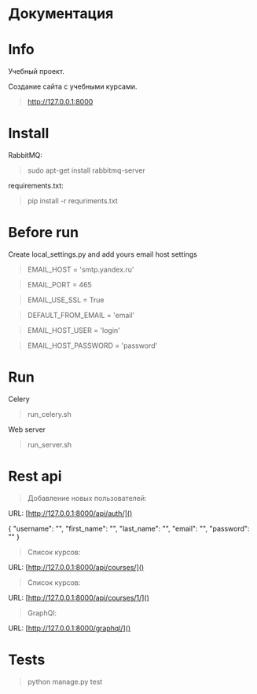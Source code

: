 # Документация

# Info
Учебный проект.

Создание сайта с учебными курсами.


>http://127.0.0.1:8000

# Install

RabbitMQ:
>sudo apt-get install rabbitmq-server

requirements.txt:
>pip install -r requriments.txt

# Before run

Create local_settings.py and add yours email host settings

>EMAIL_HOST = 'smtp.yandex.ru'

>EMAIL_PORT = 465

>EMAIL_USE_SSL = True

>DEFAULT_FROM_EMAIL = 'email'

>EMAIL_HOST_USER = 'login'

>EMAIL_HOST_PASSWORD = 'password'


# Run
Celery
> run_celery.sh

Web server
> run_server.sh

# Rest api

>Добавление новых пользователей:  

URL: [http://127.0.0.1:8000/api/auth/]()

{
    "username": "",
    "first_name": "",
    "last_name": "",
    "email": "",
    "password": ""
}

>Список курсов:  

URL: [http://127.0.0.1:8000/api/courses/]()

>Список курсов:  

URL: [http://127.0.0.1:8000/api/courses/1/]()


> GraphQl:  

URL: [http://127.0.0.1:8000/graphql/]()

# Tests

> python manage.py test

